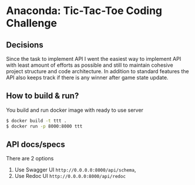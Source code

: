 # Anaconda: Tic-Tac-Toe Coding Challenge

## Decisions
Since the task to implement API I went the easiest way to implement API
with least amount of efforts as possible and still to maintain cohesive
project structure and code architecture.
In addition to standard features the API also keeps track if there is any
winner after game state update.

## How to build & run?

You build and run docker image with ready to use server

```sh
$ docker build -t ttt .
$ docker run -p 8000:8000 ttt
```

## API docs/specs

There are 2 options

1. Use Swagger UI `http://0.0.0.0:8000/api/schema`,
2. Use Redoc UI `http://0.0.0.0:8000/api/redoc`
